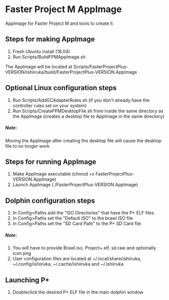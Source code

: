 # Faster Project M AppImage
AppImage for Faster Project M and tools to create it

## Steps for making AppImage
1) Fresh Ubuntu install (18.04)
2) Run Scripts/BuildFPMAppImage.sh

The AppImage will be located at Scripts/FasterProjectPlus-VERSION/Ishiiruka/build/FasterProjectPlus-VERSION.AppImage

## Optional Linux configuration steps
1) Run Scripts/AddGCAdapterRules.sh (if you don't already have the controller rules set on your system)
2) Run Scripts/CreateFPMDesktopFile.sh from inside the same directory as the AppImage (creates a desktop file to AppImage in the same directory)

##### Note:
Moving the AppImage after creating the desktop file will cause the desktop file to no longer work

## Steps for running AppImage
1) Make AppImage executable (chmod +x FasterProjectPlus-VERSION.AppImage)
2) Launch AppImage (./FasterProjectPlus-VERSION.AppImage)

## Dolphin configuration steps
1) In Config>Paths add the "ISO Directories" that have the P+ ELF files
2) In Config>Paths set the "Default ISO" to the brawl ISO file
3) In Config>Paths set the "SD Card Path" to the P+ SD Card file

##### Note:
1) You will have to provide Brawl.iso, Project+.elf, sd.raw and optionally icon.png
2) User configuration files are located at ~/.local/share/ishiiruka, ~/.config/ishiiruka, ~/.cache/ishiiruka and ~/.ishiiruka

## Launching P+
1) Doubleclick the desired P+ ELF file in the main dolphin window